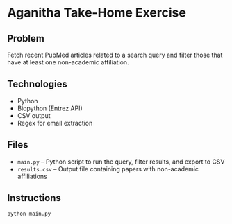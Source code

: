 # Aganitha Take-Home Exercise

## Problem
Fetch recent PubMed articles related to a search query and filter those that have at least one non-academic affiliation.

## Technologies
- Python
- Biopython (Entrez API)
- CSV output
- Regex for email extraction

## Files
- `main.py` – Python script to run the query, filter results, and export to CSV
- `results.csv` – Output file containing papers with non-academic affiliations

## Instructions
```bash
python main.py
